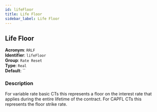 ```yaml
---
id: lifeFloor
title: Life Floor
sidebar_label: Life Floor
---
```


## Life Floor

**Acronym**: `RRLF`  
**Identifier**: `lifeFloor`  
**Group**: `Rate Reset`  
**Type**: `Real`  
**Default**: ``  

### Description
For variable rate basic CTs this represents a floor on the interest rate that applies during the entire lifetime of the contract.
For CAPFL CTs this represents the floor strike rate.
